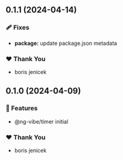 ## 0.1.1 (2024-04-14)


### 🩹 Fixes

- **package:** update package.json metadata


### ❤️  Thank You

- boris jenicek

## 0.1.0 (2024-04-09)


### 🚀 Features

- @ng-vibe/timer initial


### ❤️  Thank You

- boris jenicek